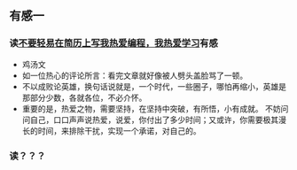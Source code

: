 ## 有感一

### 读[不要轻易在简历上写我热爱编程，我热爱学习](http://www.jianshu.com/p/67a0cf352986)有感

  * 鸡汤文
  * 如一位热心的评论所言：看完文章就好像被人劈头盖脸骂了一顿。
  * 不以成败论英雄，换句话说就是，一个时代，一些圈子，哪怕再缩小，英雄是那部分少数，各就各位，不必介怀。
  * 重要的是，热爱之物，需要坚持，在坚持中突破，有所悟，小有成就。
    不妨问问自己，口口声声说热爱，说爱，你付出了多少时间；又或许，你需要极其漫长的时间，来排除干扰，实现一个承诺，对自己的。


### 读？？？
